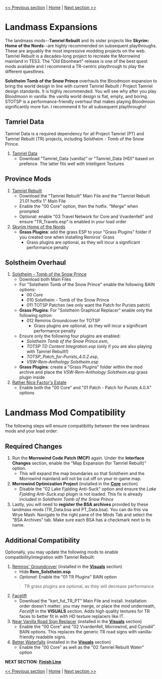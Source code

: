 [<< Previous section](https://github.com/doublemoulinet/Morrowind-Modular-Mod-Guide/blob/master/CONTENT.md) | [Home](https://github.com/doublemoulinet/Morrowind-Modular-Mod-Guide) | [Next section >>](https://github.com/doublemoulinet/Morrowind-Modular-Mod-Guide/blob/master/FINISHLINE.md)

# Landmass Expansions
The landmass mods--**Tamriel Rebuilt** and its sister projects like **Skyrim: Home of the Nords**--are highly recommended on subsequent playthroughs. These are arguably the most impressive modding projects on the web. Tamriel Rebuilt is a decades-long project to recreate the Morrowind mainland in TES3. The "Old Ebonheart" release is one of the best quest mods available and I recommend a TR-centric playthrough to play the different questlines.

**Solstheim Tomb of the Snow Prince** overhauls the Bloodmoon expansion to bring the world design in line with current Tamriel Rebuilt / Project Tamriel design standards. It is highly recommended. You will see why after you play Bloodmoon in vanilla: the vanilla world design is flat, empty, and boring. STOTSP is a performance-friendly overhaul that makes playing Bloodmoon significantly more fun. I recommend it for all subsequent playthroughs!

## Tamriel Data
Tamriel Data is a required dependency for all Project Tamriel (PT) and Tamriel Rebuilt (TR) projects, including Solstheim - Tomb of the Snow Prince.
1. [Tamriel Data](https://www.nexusmods.com/morrowind/mods/44537?)
	- Download “Tamriel_Data (vanilla)” or "Tamriel_Data (HD)" based on prefence. The latter fits well with Intelligent Textures

## Province Mods
1. [Tamriel Rebuilt](https://www.nexusmods.com/morrowind/mods/42145?)
	- Download the "Tamriel Rebuilt" Main File and the "Tamriel Rebuilt 21.01 hotfix 1" Main File
	- Enable the "00 Core" option, then the hotfix. "Merge" when prompted
    - Optional: enable "03 Travel Network for Core and Vvardenfell" and ensure  "TR_Travels.esp" is enabled in your load order
1. [Skyrim Home of the Nords](https://www.nexusmods.com/morrowind/mods/44921?)
	- **Grass Plugins**: add the grass ESP to your "Grass Plugins" folder if you created one when installing Remiros' Grass
		- Grass plugins are optional, as they will incur a significant performance penalty

## Solstheim Overhaul
1. [Solstheim - Tomb of the Snow Prince](https://www.nexusmods.com/morrowind/mods/46810)
	- Download both Main Files
	- For "Solstheim Tomb of the Snow Prince" enable the following BAIN options:
		- 00 Core
		- 010 Solstheim - Tomb of the Snow Prince
		- 011 TOTSP Patches (we only want the Patch for Purists patch)
	- **Grass Plugins**: For "Solstheim Graphical Replacer" enable only the following option:
		- 012 Remiros Groundcover for TOTSP
			- Grass plugins are optional, as they will incur a significant performance penalty
	- Ensure only the following four plugins are enabled: 
		- *Solstheim Tomb of the Snow Prince.esm*, 
		- *TOTSP TD Content Integration.esp* (only if you are also playing with Tamriel Rebuilt!)
		- *TOTSP_Patch_for-Purists_4.0.2.esp*, 
		- *VSW-Rem-Anthology Solstheim.esp*
	- **Grass Plugins**: create a "Grass Plugins" folder within the mod archive and place the *VSW-Rem-Anthology Solstheim.esp* grass plugin inside
1. [Rather Nice Factor's Estate](https://www.nexusmods.com/morrowind/mods/47933?)
	- Enable both the "00 Core" and "01 Patch - Patch for Purists 4.0.X" options

# Landmass Mod Compatibility
The following steps will ensure compatibility between the new landmass mods and your load order:

## Required Changes
1. Run the **Morrowind Code Patch (MCP)** again. Under the **Interface Changes** section, enable the "Map Expansion (for Tamriel Rebuilt)" option. 
	- This will expand the map boundaries so that Solstheim and the Morrowind mainland will not be cut off on your in-game map.
1. **Morrowind Optimization Project** (installed in the [**Core**](https://github.com/doublemoulinet/Morrowind-Modular-Mod-Guide/blob/master/CORE.md) section)
	- Disable the "02 Lake Fjalding Anti-Suck" option and ensure the *Lake Fjalding Anti-Suck.esp* plugin is not loaded. This fix is already included in *Solstheim Tomb of the Snow Prince*
1. Lastly, you will need to **register the BSA archives** provided by these landmass mods (TR_Data.bsa and PT_Data.bsa). You can do this via Wrye Mash. Navigate to the right pane of the Mods Tab and select the "BSA Archives" tab. Make sure each BSA has a checkmark next to its name.

## Additional Compatibility
Optionally, you may update the following mods to enable compatibility/integration with Tamriel Rebuilt:
1. [Remiros' Groundcover](https://www.nexusmods.com/morrowind/mods/46733?) (installed in the [**Visuals**](https://github.com/doublemoulinet/Morrowind-Modular-Mod-Guide/blob/master/VISUALS.md) section)
	- Hide **Rem_Solstheim.esp**
	- *Optional*: Enable the "01 TR Plugins" BAIN option
	> TR grass plugins are optional, as they will decrease performance
1. [Facelift](https://www.nexusmods.com/morrowind/mods/47617?)
	- Download the "kart_fut_TR_PT" Main File and install. Installation order doesn't matter; you may merge, or place the mod underneath, *Facelift* in the **VISUALS** section. Adds high quality textures for TR faces to better fit in with HD texture replacers like IT.
1. [Near Vanilla Road Sign Replacer](https://www.nexusmods.com/morrowind/mods/44957?) (installed in the [**Visuals**](https://github.com/doublemoulinet/Morrowind-Modular-Mod-Guide/blob/master/VISUALS.md) section)
	- Enable the "00 Core" and "02 Vvardenfell, Morrowind, and Cyrodiil" BAIN options. This replaces the generic TR road signs with vanilla-friendly readable signs.
1. [Better Waterfalls](https://www.nexusmods.com/morrowind/mods/45424?) (installed in the [**Visuals**](https://github.com/doublemoulinet/Morrowind-Modular-Mod-Guide/blob/master/VISUALS.md) section)
	- Enable the "00 Core" as well as the "02 Tamriel Rebuilt Water" option

**NEXT SECTION**:
[**Finish Line**](https://github.com/doublemoulinet/Morrowind-Modular-Mod-Guide/blob/master/FINISHLINE.md)

[<< Previous section](https://github.com/doublemoulinet/Morrowind-Modular-Mod-Guide/blob/master/CONTENT.md) | [Home](https://github.com/doublemoulinet/Morrowind-Modular-Mod-Guide) | [Next section >>](https://github.com/doublemoulinet/Morrowind-Modular-Mod-Guide/blob/master/FINISHLINE.md)